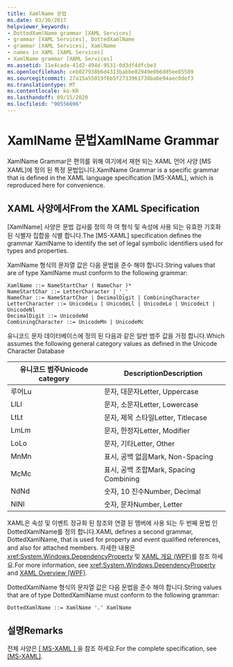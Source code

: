 ```yaml
---
title: XamlName 문법
ms.date: 03/30/2017
helpviewer_keywords:
- DottedXamlName grammar [XAML Services]
- grammar [XAML Services], DottedXamlName
- grammar [XAML Services], XamlName
- names in XAML [XAML Services]
- XamlName grammar [XAML Services]
ms.assetid: 11e4cada-41d2-494d-9531-0d3df4dfcbe3
ms.openlocfilehash: ceb027938b6d4313babbe02949e0b6dd5ee85589
ms.sourcegitcommit: 27a15a55019f6b5f2733961738babe94aec0def3
ms.translationtype: MT
ms.contentlocale: ko-KR
ms.lasthandoff: 09/15/2020
ms.locfileid: "90556696"
---
```

# <a name="xamlname-grammar"></a><span data-ttu-id="a12fd-102">XamlName 문법</span><span class="sxs-lookup"><span data-stu-id="a12fd-102">XamlName Grammar</span></span>

<span data-ttu-id="a12fd-103">XamlName Grammar은 편의를 위해 여기에서 재현 되는 XAML 언어 사양 [MS XAML]에 정의 된 특정 문법입니다.</span><span class="sxs-lookup"><span data-stu-id="a12fd-103">XamlName Grammar is a specific grammar that is defined in the XAML language specification [MS-XAML], which is reproduced here for convenience.</span></span>

## <a name="from-the-xaml-specification"></a><span data-ttu-id="a12fd-104">XAML 사양에서</span><span class="sxs-lookup"><span data-stu-id="a12fd-104">From the XAML Specification</span></span>

<span data-ttu-id="a12fd-105">[XamlName] 사양은 문법 검사를 정의 하 여 형식 및 속성에 사용 되는 유효한 기호화 된 식별자 집합을 식별 합니다.</span><span class="sxs-lookup"><span data-stu-id="a12fd-105">The [MS-XAML] specification defines the grammar XamlName to identify the set of legal symbolic identifiers used for types and properties.</span></span>

<span data-ttu-id="a12fd-106">XamlName 형식의 문자열 값은 다음 문법을 준수 해야 합니다.</span><span class="sxs-lookup"><span data-stu-id="a12fd-106">String values that are of type XamlName must conform to the following grammar:</span></span>

```xaml
XamlName ::= NameStartChar ( NameChar )*
NameStartChar ::= LetterCharacter | '_'
NameChar ::= NameStartChar | DecimalDigit | CombiningCharacter
LetterCharacter ::= UnicodeLu | UnicodeLl | UnicodeLo | UnicodeLt | UnicodeNl
DecimalDigit ::= UnicodeNd
CombiningCharacter ::= UnicodeMn | UnicodeMc
```

<span data-ttu-id="a12fd-107">유니코드 문자 데이터베이스에 정의 된 다음과 같은 일반 범주 값을 가정 합니다.</span><span class="sxs-lookup"><span data-stu-id="a12fd-107">Which assumes the following general category values as defined in the Unicode Character Database</span></span>

| <span data-ttu-id="a12fd-108">유니코드 범주</span><span class="sxs-lookup"><span data-stu-id="a12fd-108">Unicode category</span></span>   | <span data-ttu-id="a12fd-109">Description</span><span class="sxs-lookup"><span data-stu-id="a12fd-109">Description</span></span>                   |
|--------------------|-------------------------------|
| <span data-ttu-id="a12fd-110">루어</span><span class="sxs-lookup"><span data-stu-id="a12fd-110">Lu</span></span>                 | <span data-ttu-id="a12fd-111">문자, 대문자</span><span class="sxs-lookup"><span data-stu-id="a12fd-111">Letter, Uppercase</span></span>             |
| <span data-ttu-id="a12fd-112">Ll</span><span class="sxs-lookup"><span data-stu-id="a12fd-112">Ll</span></span>                 | <span data-ttu-id="a12fd-113">문자, 소문자</span><span class="sxs-lookup"><span data-stu-id="a12fd-113">Letter, Lowercase</span></span>             |
| <span data-ttu-id="a12fd-114">Lt</span><span class="sxs-lookup"><span data-stu-id="a12fd-114">Lt</span></span>                 | <span data-ttu-id="a12fd-115">문자, 제목 스타일</span><span class="sxs-lookup"><span data-stu-id="a12fd-115">Letter, Titlecase</span></span>             |
| <span data-ttu-id="a12fd-116">Lm</span><span class="sxs-lookup"><span data-stu-id="a12fd-116">Lm</span></span>                 | <span data-ttu-id="a12fd-117">문자, 한정자</span><span class="sxs-lookup"><span data-stu-id="a12fd-117">Letter, Modifier</span></span>              |
| <span data-ttu-id="a12fd-118">Lo</span><span class="sxs-lookup"><span data-stu-id="a12fd-118">Lo</span></span>                 | <span data-ttu-id="a12fd-119">문자, 기타</span><span class="sxs-lookup"><span data-stu-id="a12fd-119">Letter, Other</span></span>                 |
| <span data-ttu-id="a12fd-120">Mn</span><span class="sxs-lookup"><span data-stu-id="a12fd-120">Mn</span></span>                 | <span data-ttu-id="a12fd-121">표시, 공백 없음</span><span class="sxs-lookup"><span data-stu-id="a12fd-121">Mark, Non-Spacing</span></span>             |
| <span data-ttu-id="a12fd-122">Mc</span><span class="sxs-lookup"><span data-stu-id="a12fd-122">Mc</span></span>                 | <span data-ttu-id="a12fd-123">표시, 공백 조합</span><span class="sxs-lookup"><span data-stu-id="a12fd-123">Mark, Spacing Combining</span></span>       |
| <span data-ttu-id="a12fd-124">Nd</span><span class="sxs-lookup"><span data-stu-id="a12fd-124">Nd</span></span>                 | <span data-ttu-id="a12fd-125">숫자, 10 진수</span><span class="sxs-lookup"><span data-stu-id="a12fd-125">Number, Decimal</span></span>               |
| <span data-ttu-id="a12fd-126">Nl</span><span class="sxs-lookup"><span data-stu-id="a12fd-126">Nl</span></span>                 | <span data-ttu-id="a12fd-127">숫자, 문자</span><span class="sxs-lookup"><span data-stu-id="a12fd-127">Number, Letter</span></span>                |

<span data-ttu-id="a12fd-128">XAML은 속성 및 이벤트 정규화 된 참조와 연결 된 멤버에 사용 되는 두 번째 문법 인 DottedXamlName를 정의 합니다.</span><span class="sxs-lookup"><span data-stu-id="a12fd-128">XAML defines a second grammar, DottedXamlName, that is used for property and event qualified references, and also for attached members.</span></span> <span data-ttu-id="a12fd-129">자세한 내용은 <xref:System.Windows.DependencyProperty> 및 [XAML 개요 (WPF)](../fundamentals/xaml.md)를 참조 하세요.</span><span class="sxs-lookup"><span data-stu-id="a12fd-129">For more information, see <xref:System.Windows.DependencyProperty> and [XAML Overview (WPF)](../fundamentals/xaml.md).</span></span>

<span data-ttu-id="a12fd-130">DottedXamlName 형식의 문자열 값은 다음 문법을 준수 해야 합니다.</span><span class="sxs-lookup"><span data-stu-id="a12fd-130">String values that are of type DottedXamlName must conform to the following grammar:</span></span>

```xaml
DottedXamlName ::= XamlName '.' XamlName
```

## <a name="remarks"></a><span data-ttu-id="a12fd-131">설명</span><span class="sxs-lookup"><span data-stu-id="a12fd-131">Remarks</span></span>

<span data-ttu-id="a12fd-132">전체 사양은 [ \[ MS-XAML \] ](/previous-versions/msp-n-p/ff650760(v=pandp.10))을 참조 하세요.</span><span class="sxs-lookup"><span data-stu-id="a12fd-132">For the complete specification, see [\[MS-XAML\]](/previous-versions/msp-n-p/ff650760(v=pandp.10)).</span></span>
